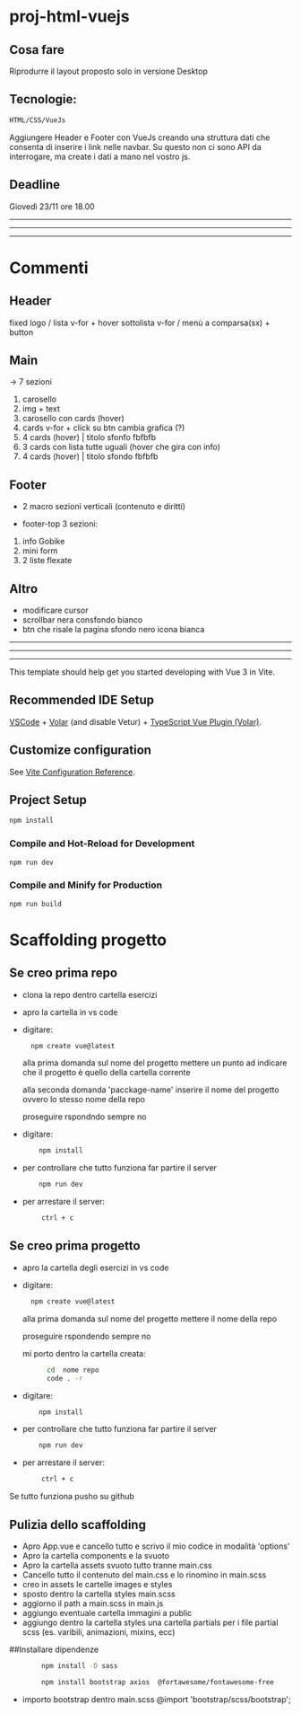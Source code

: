 # proj-html-vuejs

## Cosa fare

Riprodurre il layout proposto solo in versione Desktop

## Tecnologie:

```sh
HTML/CSS/VueJs
```

Aggiungere Header e Footer con VueJs creando una struttura dati che consenta di inserire i link nelle navbar. Su questo non ci sono API da interrogare, ma create i dati a mano nel vostro js.

## Deadline

Giovedì 23/11 ore 18.00

---

---

---

# Commenti

## Header

fixed
logo / lista v-for + hover sottolista v-for / menù a comparsa(sx) + button

## Main

-> 7 sezioni

1. carosello
2. img + text
3. carosello con cards (hover)
4. cards v-for + click su btn cambia grafica (?)
5. 4 cards (hover) | titolo sfonfo fbfbfb
6. 3 cards con lista tutte uguali (hover che gira con info)
7. 4 cards (hover) | titolo sfondo fbfbfb

## Footer

- 2 macro sezioni verticali (contenuto e diritti)

- footer-top 3 sezioni:

1. info Gobike
2. mini form
3. 2 liste flexate

## Altro

- modificare cursor
- scrollbar nera consfondo bianco
- btn che risale la pagina sfondo nero icona bianca

---

---

---

This template should help get you started developing with Vue 3 in Vite.

## Recommended IDE Setup

[VSCode](https://code.visualstudio.com/) + [Volar](https://marketplace.visualstudio.com/items?itemName=Vue.volar) (and disable Vetur) + [TypeScript Vue Plugin (Volar)](https://marketplace.visualstudio.com/items?itemName=Vue.vscode-typescript-vue-plugin).

## Customize configuration

See [Vite Configuration Reference](https://vitejs.dev/config/).

## Project Setup

```sh
npm install
```

### Compile and Hot-Reload for Development

```sh
npm run dev
```

### Compile and Minify for Production

```sh
npm run build
```

# Scaffolding progetto

## Se creo prima repo

- clona la repo dentro cartella esercizi
- apro la cartella in vs code
- digitare:

  ```sh
    npm create vue@latest
  ```

  alla prima domanda sul nome del progetto mettere un punto ad indicare che il progetto è quello della cartella corrente

  alla seconda domanda 'pacckage-name' inserire il nome del progetto ovvero lo stesso nome della repo

  proseguire rspondndo sempre no

- digitare:
  ```sh
      npm install
  ```
- per controllare che tutto funziona far partire il server
  ```sh
      npm run dev
  ```
- per arrestare il server:

```sh
        ctrl + c
```

## Se creo prima progetto

- apro la cartella degli esercizi in vs code
- digitare:

  ```sh
    npm create vue@latest
  ```

  alla prima domanda sul nome del progetto mettere il nome della repo

  proseguire rspondendo sempre no

  mi porto dentro la cartella creata:

  ```sh
        cd  nome repo
        code . -r
  ```

- digitare:
  ```sh
      npm install
  ```
- per controllare che tutto funziona far partire il server
  ```sh
      npm run dev
  ```
- per arrestare il server:

```sh
        ctrl + c
```

Se tutto funziona pusho su github

## Pulizia dello scaffolding

- Apro App.vue e cancello tutto e scrivo il mio codice in modalità 'options'
- Apro la cartella components e la svuoto
- Apro la cartella assets svuoto tutto tranne main.css
- Cancello tutto il contenuto del main.css e lo rinomino in main.scss
- creo in assets le cartelle images e styles
- sposto dentro la cartella styles main.scss
- aggiorno il path a main.scss in main.js
- aggiungo eventuale cartella immagini a public
- aggiungo dentro la cartella styles una cartella partials per i file partial scss (es. varibili, animazioni, mixins, ecc)

##Installare dipendenze

```sh
        npm install -D sass
```

```sh
        npm install bootstrap axios  @fortawesome/fontawesome-free
```

- importo bootstrap dentro main.scss @import 'bootstrap/scss/bootstrap';
